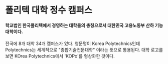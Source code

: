 # 폴리텍 대학 정수 캠퍼스

#### 학교법인 한국폴리텍에서 경영하는 대학들의 총칭으로서 대한민국 고용노동부 산하 기능대학이다.
 전국에 8개 대학 34개 캠퍼스가 있다. 영문명이 Korea Polytechnics인데 Polytechnics는 세계적으로 "종합기술전문대학" 이라는 뜻으로 통용된다. 대학 로고를 보면 KOrea Polytechnics에서 'KOPo'를 형상화한 것이다.